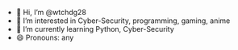 - 👋 Hi, I’m @wtchdg28
- 👀 I’m interested in Cyber-Security, programming, gaming, anime
- 🌱 I’m currently learning Python, Cyber-Security
- 😄 Pronouns: any
